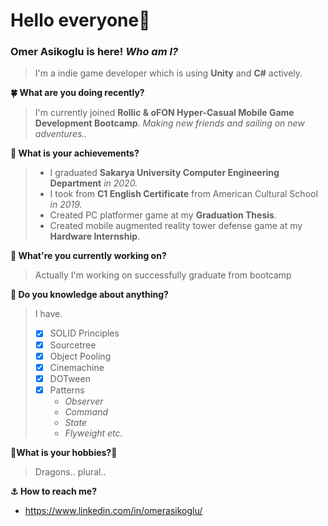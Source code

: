 # Hello everyone:mage:
### Omer Asikoglu is here! ***Who am I?***
>I'm a indie game developer which is using **Unity** and **C#** actively.

**:four_leaf_clover: What are you doing recently?**
>I'm currently joined **Rollic & oFON Hyper-Casual Mobile Game Development Bootcamp**. _Making new friends and sailing on new adventures.._

**:rainbow: What is your achievements?**
>- I graduated **Sakarya University Computer Engineering Department** _in 2020._
>- I took from **C1 English Certificate** from American Cultural School _in 2019._
>- Created PC platformer game at my **Graduation Thesis**.
>- Created mobile augmented reality tower defense game at my **Hardware Internship**.

**:whale2: What're you currently working on?**
>Actually I'm working on successfully graduate from bootcamp

**:tropical_fish: Do you knowledge about anything?**
 
 >I have.
 >- [x] SOLID Principles 
 >- [X] Sourcetree
 >- [x] Object Pooling
 >- [x] Cinemachine
 >- [x] DOTween
 >- [x] Patterns
 >   - _Observer_
 >   - _Command_
 >   - _State_
 >   - _Flyweight etc._

**:dragon_face:What is your hobbies?:dragon_face:**
> Dragons.. plural..

**:anchor: How to reach me?**
   - https://www.linkedin.com/in/omerasikoglu/
